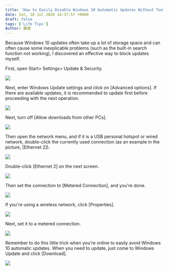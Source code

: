 ```yaml
---
title: 'How to Easily Disable Windows 10 Automatic Updates Without Tools'
date: Sat, 18 Jul 2020 14:37:57 +0000
draft: false
tags: ['Life Tips']
Author: 蘿蔔
---
```


Because Windows 10 updates often take up a lot of storage space and can often cause some inexplicable problems (such as the built-in search function not working), I discovered an effective way to block updates myself.

First, open Start> Settings> Update & Security.

![](https://static-a1.steveyi.net/media/blog/2020071810311417.png)

Next, enter Windows Update settings and click on \[Advanced options\]. If there are available updates, it is recommended to update first before proceeding with the next operation.

![](https://static-a1.steveyi.net/media/blog/2020071810332840.png)

Next, turn off \[Allow downloads from other PCs\].

![](https://static-a1.steveyi.net/media/blog/2020071813212146.png)

Then open the network menu, and if it is a USB personal hotspot or wired network, double-click the currently used connection (as an example in the picture, \[Ethernet 2\]).

![](https://static-a1.steveyi.net/media/blog/2020071813265947.png)

Double-click \[Ethernet 2\] on the next screen.

![](https://static-a1.steveyi.net/media/blog/2020071813281349.png)

Then set the connection to \[Metered Connection\], and you're done.

![](https://static-a1.steveyi.net/media/blog/2020071813345785.png)

If you're using a wireless network, click \[Properties\].

![](https://static-a1.steveyi.net/media/blog/2020071813371023.png)

Next, set it to a metered connection.

![](https://static-a1.steveyi.net/media/blog/2020071813402994.png)

Remember to do this little trick when you're online to easily avoid Windows 10 automatic updates. When you need to update, just come to Windows Update and click \[Download\].

![](https://static-a1.steveyi.net/media/blog/2020071814305227.png)